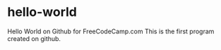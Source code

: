 # hello-world
Hello World on Github for FreeCodeCamp.com
This is the first program created on github.  

